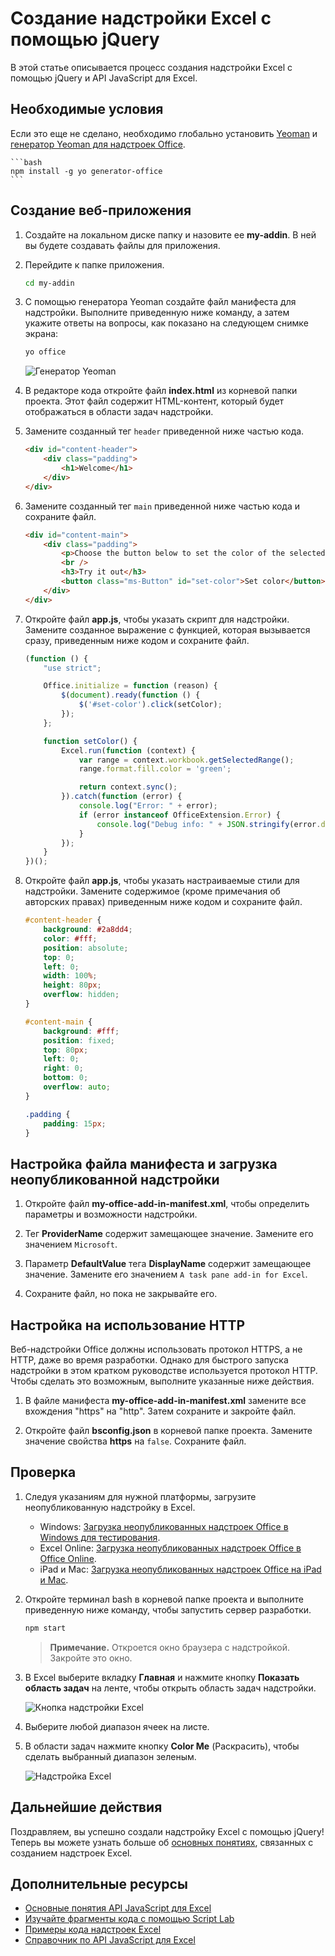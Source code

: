 # <a name="build-an-excel-add-in-using-jquery"></a>Создание надстройки Excel с помощью jQuery

В этой статье описывается процесс создания надстройки Excel с помощью jQuery и API JavaScript для Excel.

## <a name="prerequisites"></a>Необходимые условия

Если это еще не сделано, необходимо глобально установить [Yeoman](https://github.com/yeoman/yo) и [генератор Yeoman для надстроек Office](https://github.com/OfficeDev/generator-office).

    ```bash
    npm install -g yo generator-office
    ```

## <a name="create-the-web-app"></a>Создание веб-приложения

1. Создайте на локальном диске папку и назовите ее **my-addin**. В ней вы будете создавать файлы для приложения.

2. Перейдите к папке приложения.

    ```bash
    cd my-addin
    ```

3. С помощью генератора Yeoman создайте файл манифеста для надстройки. Выполните приведенную ниже команду, а затем укажите ответы на вопросы, как показано на следующем снимке экрана:

    ```bash
    yo office
    ```
    ![Генератор Yeoman](../images/yo-office-jquery.png)


4. В редакторе кода откройте файл **index.html** из корневой папки проекта. Этот файл содержит HTML-контент, который будет отображаться в области задач надстройки. 
 
5. Замените созданный тег `header` приведенной ниже частью кода.
 
    ```html
    <div id="content-header">
        <div class="padding">
            <h1>Welcome</h1>
        </div>
    </div>
    ```

6. Замените созданный тег `main` приведенной ниже частью кода и сохраните файл.

    ```html
    <div id="content-main">
        <div class="padding">
            <p>Choose the button below to set the color of the selected range to green.</p>
            <br />
            <h3>Try it out</h3>
            <button class="ms-Button" id="set-color">Set color</button>
        </div>
    </div>
    ```

7. Откройте файл **app.js**, чтобы указать скрипт для надстройки. Замените созданное выражение с функцией, которая вызывается сразу, приведенным ниже кодом и сохраните файл.

    ```js
    (function () {
        "use strict";

        Office.initialize = function (reason) {
            $(document).ready(function () {
                $('#set-color').click(setColor);
            });
        };

        function setColor() {
            Excel.run(function (context) {
                var range = context.workbook.getSelectedRange();
                range.format.fill.color = 'green';

                return context.sync();
            }).catch(function (error) {
                console.log("Error: " + error);
                if (error instanceof OfficeExtension.Error) {
                    console.log("Debug info: " + JSON.stringify(error.debugInfo));
                }
            });
        }
    })();
    ```

8. Откройте файл **app.js**, чтобы указать настраиваемые стили для надстройки. Замените содержимое (кроме примечания об авторских правах) приведенным ниже кодом и сохраните файл.

    ```css
    #content-header {
        background: #2a8dd4;
        color: #fff;
        position: absolute;
        top: 0;
        left: 0;
        width: 100%;
        height: 80px; 
        overflow: hidden;
    }

    #content-main {
        background: #fff;
        position: fixed;
        top: 80px;
        left: 0;
        right: 0;
        bottom: 0;
        overflow: auto; 
    }

    .padding {
        padding: 15px;
    }
    ```

## <a name="configure-the-manifest-file-and-sideload-the-add-in"></a>Настройка файла манифеста и загрузка неопубликованной надстройки

1. Откройте файл **my-office-add-in-manifest.xml**, чтобы определить параметры и возможности надстройки. 

2. Тег **ProviderName** содержит замещающее значение. Замените его значением `Microsoft`.

3. Параметр **DefaultValue** тега **DisplayName** содержит замещающее значение. Замените его значением `A task pane add-in for Excel`. 

4. Сохраните файл, но пока не закрывайте его.

## <a name="configure-to-use-http"></a>Настройка на использование HTTP

Веб-надстройки Office должны использовать протокол HTTPS, а не HTTP, даже во время разработки. Однако для быстрого запуска надстройки в этом кратком руководстве используется протокол HTTP. Чтобы сделать это возможным, выполните указанные ниже действия.

1. В файле манифеста **my-office-add-in-manifest.xml** замените все вхождения "https" на "http". Затем сохраните и закройте файл.

2. Откройте файл **bsconfig.json** в корневой папке проекта. Замените значение свойства **https** на `false`. Сохраните файл.


## <a name="try-it-out"></a>Проверка

1. Следуя указаниям для нужной платформы, загрузите неопубликованную надстройку в Excel.

    - Windows: [Загрузка неопубликованных надстроек Office в Windows для тестирования](../testing/create-a-network-shared-folder-catalog-for-task-pane-and-content-add-ins.md).
    - Excel Online: [Загрузка неопубликованных надстроек Office в Office Online](../testing/sideload-office-add-ins-for-testing.md#sideload-an-office-add-in-on-office-online).
    - iPad и Mac: [Загрузка неопубликованных надстроек Office на iPad и Mac](../testing/sideload-an-office-add-in-on-ipad-and-mac.md).

2. Откройте терминал bash в корневой папке проекта и выполните приведенную ниже команду, чтобы запустить сервер разработки.

    ```bash
    npm start
    ```

   > **Примечание.** Откроется окно браузера с надстройкой. Закройте это окно.

3. В Excel выберите вкладку **Главная** и нажмите кнопку **Показать область задач** на ленте, чтобы открыть область задач надстройки.

    ![Кнопка надстройки Excel](../images/excel_quickstart_addin_2a.png)

4. Выберите любой диапазон ячеек на листе.

5. В области задач нажмите кнопку **Color Me** (Раскрасить), чтобы сделать выбранный диапазон зеленым.

    ![Надстройка Excel](../images/excel_quickstart_addin_2b.png)

## <a name="next-steps"></a>Дальнейшие действия

Поздравляем, вы успешно создали надстройку Excel с помощью jQuery! Теперь вы можете узнать больше об [основных понятиях](excel-add-ins-core-concepts.md), связанных с созданием надстроек Excel.

## <a name="additional-resources"></a>Дополнительные ресурсы

* [Основные понятия API JavaScript для Excel](excel-add-ins-core-concepts.md)
* [Изучайте фрагменты кода с помощью Script Lab](https://store.office.com/en-001/app.aspx?assetid=WA104380862&ui=en-US&rs=en-001&ad=US&appredirect=false)
* [Примеры кода надстроек Excel](http://dev.office.com/code-samples#?filters=excel,office%20add-ins)
* [Справочник по API JavaScript для Excel](../../reference/excel/excel-add-ins-reference-overview.md)

